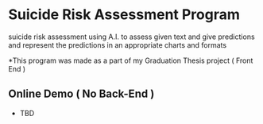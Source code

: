 # Suicide Risk Assessment Program

suicide risk assessment using A.I. to assess given text and give predictions
and represent the predictions in an appropriate charts and formats


*This program was made as a part of my Graduation Thesis project ( Front End )

## Online Demo ( No Back-End )
- TBD
